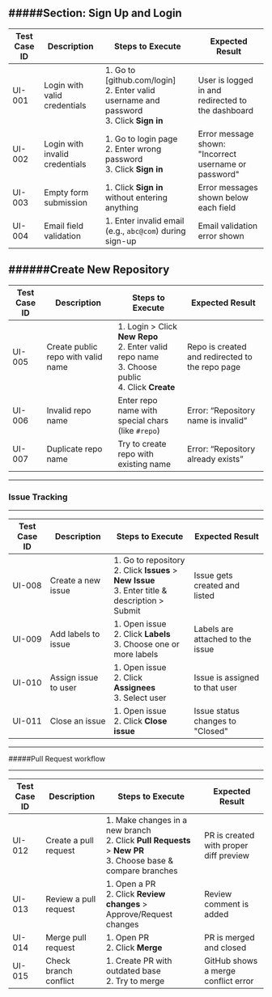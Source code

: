 #####Section: Sign Up and Login
---------------------------------
| Test Case ID | Description                    | Steps to Execute                                                                             | Expected Result                                       |
| ------------ | ------------------------------ | -------------------------------------------------------------------------------------------- | ----------------------------------------------------- |
| UI-001       | Login with valid credentials   | 1. Go to \[github.com/login]<br>2. Enter valid username and password<br>3. Click **Sign in** | User is logged in and redirected to the dashboard     |
| UI-002       | Login with invalid credentials | 1. Go to login page<br>2. Enter wrong password<br>3. Click **Sign in**                       | Error message shown: "Incorrect username or password" |
| UI-003       | Empty form submission          | 1. Click **Sign in** without entering anything                                               | Error messages shown below each field                 |
| UI-004       | Email field validation         | 1. Enter invalid email (e.g., `abc@com`) during sign-up                                      | Email validation error shown                          |

######Create New Repository
-----------------------------------------------
| Test Case ID | Description                        | Steps to Execute                                                                                     | Expected Result                                 |
| ------------ | ---------------------------------- | ---------------------------------------------------------------------------------------------------- | ----------------------------------------------- |
| UI-005       | Create public repo with valid name | 1. Login > Click **New Repo**<br>2. Enter valid repo name<br>3. Choose public<br>4. Click **Create** | Repo is created and redirected to the repo page |
| UI-006       | Invalid repo name                  | Enter repo name with special chars (like `#repo`)                                                    | Error: “Repository name is invalid”             |
| UI-007       | Duplicate repo name                | Try to create repo with existing name                                                                | Error: “Repository already exists”              |

--------------------------------------------
### Issue Tracking  
---------------------------
| Test Case ID | Description          | Steps to Execute                                                                                    | Expected Result                  |
| ------------ | -------------------- | --------------------------------------------------------------------------------------------------- | -------------------------------- |
| UI-008       | Create a new issue   | 1. Go to repository<br>2. Click **Issues** > **New Issue**<br>3. Enter title & description > Submit | Issue gets created and listed    |
| UI-009       | Add labels to issue  | 1. Open issue<br>2. Click **Labels**<br>3. Choose one or more labels                                | Labels are attached to the issue |
| UI-010       | Assign issue to user | 1. Open issue<br>2. Click **Assignees**<br>3. Select user                                           | Issue is assigned to that user   |
| UI-011       | Close an issue       | 1. Open issue<br>2. Click **Close issue**                                                           | Issue status changes to "Closed" |

--------------------------
#####Pull Request workflow
__________________________
| Test Case ID | Description           | Steps to Execute                                                                                                | Expected Result                        |
| ------------ | --------------------- | --------------------------------------------------------------------------------------------------------------- | -------------------------------------- |
| UI-012       | Create a pull request | 1. Make changes in a new branch<br>2. Click **Pull Requests** > **New PR**<br>3. Choose base & compare branches | PR is created with proper diff preview |
| UI-013       | Review a pull request | 1. Open a PR<br>2. Click **Review changes** > Approve/Request changes                                           | Review comment is added                |
| UI-014       | Merge pull request    | 1. Open PR<br>2. Click **Merge**                                                                                | PR is merged and closed                |
| UI-015       | Check branch conflict | 1. Create PR with outdated base<br>2. Try to merge                                                              | GitHub shows a merge conflict error    |

